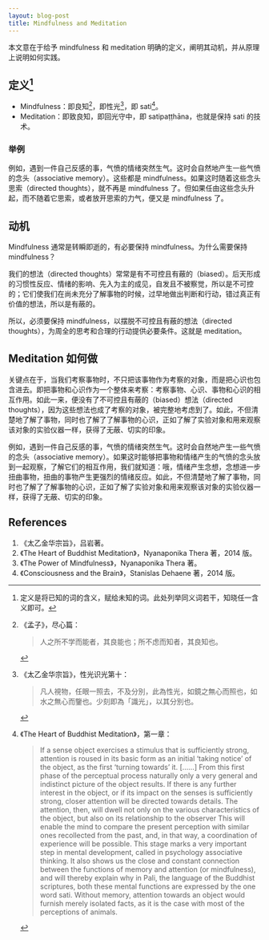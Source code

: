 ```yaml
---
layout: blog-post
title: Mindfulness and Meditation
---
```



本文意在于给予 mindfulness 和 meditation 明确的定义，阐明其动机，并从原理上说明如何实践。

## 定义[^definition]

- Mindfulness：即良知[^nwit]，即性光[^light]，即 sati[^sati]。
- Meditation：即致良知，即回光守中，即 satipaṭṭhāna，也就是保持 sati 的技术。

### 举例

例如，遇到一件自己反感的事，气愤的情绪突然生气。这时会自然地产生一些气愤的念头（associative memory）。这些都是 mindfulness。如果这时随着这些念头思索（directed thoughts），就不再是 mindfulness 了。但如果任由这些念头升起，而不随着它思索，或者放开思索的力气，便又是 mindfulness 了。

## 动机

Mindfulness 通常是转瞬即逝的，有必要保持 mindfulness。为什么需要保持 mindfulness？

我们的想法（directed thoughts）常常是有不可控且有蔽的（biased）。后天形成的习惯性反应、情绪的影响、先入为主的成见，自发且不被察觉，所以是不可控的；它们使我们在尚未充分了解事物的时候，过早地做出判断和行动，错过真正有价值的想法，所以是有蔽的。

所以，必须要保持 mindfulness，以摆脱不可控且有蔽的想法（directed thoughts），为周全的思考和合理的行动提供必要条件。这就是 meditation。

## Meditation 如何做

关键点在于，当我们考察事物时，不只把该事物作为考察的对象，而是把心识也包含进去。即把事物和心识作为一个整体来考察：考察事物、心识、事物和心识的相互作用。如此一来，便没有了不可控且有蔽的（biased）想法（directed thoughts），因为这些想法也成了考察的对象，被完整地考虑到了。如此，不但清楚地了解了事物，同时也了解了了解事物的心识，正如了解了实验对象和用来观察该对象的实验仪器一样，获得了无蔽、切实的印象。

例如，遇到一件自己反感的事，气愤的情绪突然生气。这时会自然地产生一些气愤的念头（associative memory）。如果这时能够把事物和情绪产生的气愤的念头放到一起观察，了解它们的相互作用，我们就知道：哦，情绪产生念想，念想进一步扭曲事物，扭曲的事物产生更强烈的情绪反应。如此，不但清楚地了解了事物，同时也了解了了解事物的心识，正如了解了实验对象和用来观察该对象的实验仪器一样，获得了无蔽、切实的印象。

## References

1. 《太乙金华宗旨》，吕岩著。
1. 《The Heart of Buddhist Meditation》，Nyanaponika Thera 著，2014 版。
1. 《The Power of Mindfulness》，Nyanaponika Thera 著。
1. 《Consciousness and the Brain》，Stanislas Dehaene 著，2014 版。

[^definition]:  定义是将已知的词的含义，赋给未知的词。此处列举同义词若干，知晓任一含义即可。

[^nwit]: 《孟子》，尽心篇：

    > 人之所不学而能者，其良能也；所不虑而知者，其良知也。

[^light]: 《太乙金华宗旨》，性光识光第十：

    > 凡人視物，任眼一照去，不及分別，此為性光，如鏡之無心而照也，如水之無心而鑒也。少刻即為「識光」，以其分別也。

[^sati]: 《The Heart of Buddhist Meditation》，第一章：

    > If a sense object exercises a stimulus that is sufficiently strong, attention is roused in its basic form as an initial ‘taking notice’ of the object, as the first ‘turning towards’ it. [……] From this first phase of the perceptual process naturally only a very general and indistinct picture of the object results. If there is any further interest in the object, or if its impact on the senses is sufficiently strong, closer attention will be directed towards details. The attention, then, will dwell not only on the various characteristics of the object, but also on its relationship to the observer This will enable the mind to compare the present perception with similar ones recollected from the past, and, in that way, a coordination of experience will be possible. This stage marks a very important step in mental development, called in psychology associative thinking. It also shows us the close and constant connection between the functions of memory and attention (or mindfulness), and will thereby explain why in Pali, the language of the Buddhist scriptures, both these mental functions are expressed by the one word sati. Without memory, attention towards an object would furnish merely isolated facts, as it is the case with most of the perceptions of animals.
